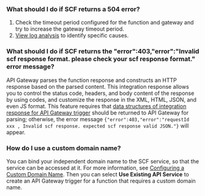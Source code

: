 ### What should I do if SCF returns a 504 error?

1. Check the timeout period configured for the function and gateway and try to increase the gateway timeout period.
2. [View log analysis](https://intl.cloud.tencent.com/document/product/628/34636) to identify specific causes.

### What should I do if SCF returns the "error":403,"error":"Invalid scf response format. please check your scf response format." error message?

API Gateway parses the function response and constructs an HTTP response based on the parsed content. This integration response allows you to control the status code, headers, and body content of the response by using codes, and customize the response in the XML, HTML, JSON, and even JS format. This feature requires that [data structures of integration response for API Gateway trigger](https://intl.cloud.tencent.com/document/product/583/12513) should be returned to API Gateway for parsing; otherwise, the error message `{"error":403,"error":"requestId xxx , Invalid scf response. expected scf response valid JSON."}` will appear.

### How do I use a custom domain name?

You can bind your independent domain name to the SCF service, so that the service can be accessed at it. For more information, see [Configuring a Custom Domain Name](https://intl.cloud.tencent.com/document/product/628/11791). Then you can select **Use Existing API Service** to create an API Gateway trigger for a function that requires a custom domain name.

